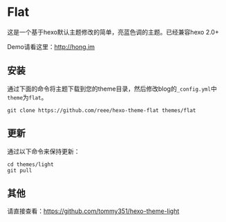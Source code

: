# Flat

这是一个基于hexo默认主题修改的简单，亮蓝色调的主题。已经兼容hexo 2.0+

Demo请看这里：<http://hong.im>

## 安装

通过下面的命令将主题下载到您的theme目录，然后修改blog的`_config.yml`中`theme`为`flat`。

```
git clone https://github.com/reee/hexo-theme-flat themes/flat
```

## 更新

通过以下命令来保持更新：

```
cd themes/light
git pull
```

## 其他

请直接查看：<https://github.com/tommy351/hexo-theme-light>
